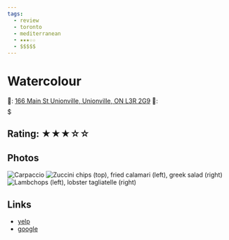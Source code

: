 ```yaml
---
tags:
  - review
  - toronto
  - mediterranean
  - ★★★☆☆
  - $$$$$
---
```

# Watercolour

📌: [166 Main St Unionville, Unionville, ON L3R 2G9](https://maps.app.goo.gl/RmaX9oiTBqDzM2jT8)
💸: $$$$$

## Rating: ★★★☆☆



## Photos

![Carpaccio](https://media.discordapp.net/attachments/1259711992847929372/1259723158253076541/1BE86C71-579B-4B86-9A77-E8432178E79D.jpg?ex=668cb81d&is=668b669d&hm=de5547b57db270e5fd21eed0fbbeaaea2b22987d2c620c4c44085f3f4a800364&=&format=webp&width=810&height=1080)
![Zuccini chips (top), fried calamari (left), greek salad (right)](https://media.discordapp.net/attachments/1259711992847929372/1259723160945819648/56D762D8-5797-4D28-8D81-21068C790215.jpg?ex=668cb81e&is=668b669e&hm=c75f37a48e33b24f275dcb62d8a9529412ff2662d95cc2aa37f6615428764e3a&=&format=webp&width=810&height=1080)
![Lambchops (left), lobster tagliatelle (right)](https://media.discordapp.net/attachments/1259711992847929372/1259723159477948517/C4D394BC-BFCB-4AEB-9AD3-6807E8EDA841.jpg?ex=668cb81d&is=668b669d&hm=bc21caecf14bba150f6baf009572d2e12839fa8524a87b57701fa5fdc33f503a&=&format=webp&width=810&height=1080)

## Links

- [yelp]()
- [google]()